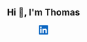 <h2 align="center"> Hi 👋, I'm Thomas </h2>

<p align="center">
  <a href="https://www.linkedin.com/in/thomasmcdonald-009b1796">
    <img alt="Thomas' LinkedIn" width="22px" src="icons/linkedin.svg" />
  </a>
</p>
